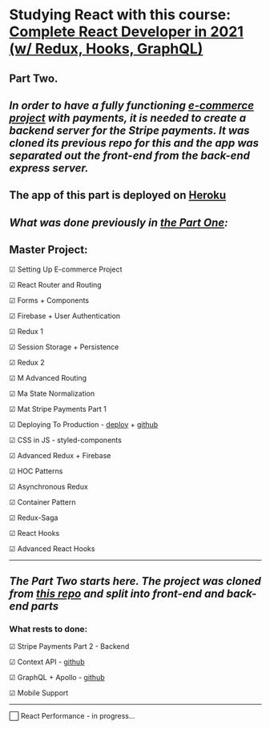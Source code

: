 # Studying React with this course: [Complete React Developer in 2021 (w/ Redux, Hooks, GraphQL)](https://www.udemy.com/course/complete-react-developer-zero-to-mastery/)

## Part Two.

## _In order to have a fully functioning [e-commerce project](https://github.com/s-p-ko/crwn-clothing) with payments, it is needed to create a backend server for the Stripe payments. It was cloned its previous repo for this and the app was separated out the front-end from the back-end express server._

## The app of this part is deployed on [Heroku](https://crwnv2.herokuapp.com/)

## _What was done previously in [the Part One](https://github.com/s-p-ko/crwn-clothing):_

## Master Project:

☑ Setting Up E-commerce Project

☑ React Router and Routing

☑ Forms + Components

☑ Firebase + User Authentication

☑ Redux 1

☑ Session Storage + Persistence

☑ Redux 2

☑ M Advanced Routing

☑ Ma State Normalization

☑ Mat Stripe Payments Part 1

☑ Deploying To Production - [deploy](https://crwnv1.herokuapp.com/) + [github](https://github.com/s-p-ko/crwn-clothing-ver1)

☑ CSS in JS - styled-components

☑ Advanced Redux + Firebase

☑ HOC Patterns

☑ Asynchronous Redux

☑ Container Pattern

☑ Redux-Saga

☑ React Hooks

☑ Advanced React Hooks

---

## _The Part Two starts here. The project was cloned from [this repo](https://github.com/s-p-ko/crwn-clothing) and split into front-end and back-end parts_

### What rests to done:

☑ Stripe Payments Part 2 - Backend

☑ Context API - [github](https://github.com/s-p-ko/react-context)

☑ GraphQL + Apollo - [github](https://github.com/s-p-ko/crwn-clothing-graphql-apollo)

☑ Mobile Support

---

⬜ React Performance - in progress...
